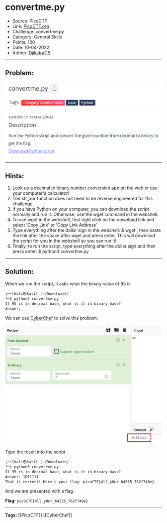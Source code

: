 # convertme.py
* Source: PicoCTF
* Link: [PicoCTF.org](https://picoctf.org/)
* Challenge: convertme.py
* Category: General Skills
* Points: 100
* Date: 10-04-2022
* Author: [DjikstraCS](https://github.com/DjikstraCS)

---
## Problem:
![](./attachments/Pasted%20image%2020220410001753.png)

---
## Hints:
1. Look up a decimal to binary number conversion app on the web or use your computer's calculator!
2. The str_xor function does not need to be reverse engineered for this challenge.
3. If you have Python on your computer, you can download the script normally and run it. Otherwise, use the wget command in the webshell.
4. To use wget in the webshell, first right click on the download link and select 'Copy Link' or 'Copy Link Address'
5. Type everything after the dollar sign in the webshell: $ wget , then paste the link after the space after wget and press enter. This will download the script for you in the webshell so you can run it!
6. Finally, to run the script, type everything after the dollar sign and then press enter: $ python3 convertme.py

---
## Solution:
When we run the script, it asks what the binary value of 95 is. 

```console
┌──(kali㉿kali)-[~/Downloads]
└─$ python3 convertme.py
If 95 is in decimal base, what is it in binary base?
Answer: 
```

We can use [CyberChef](https://gchq.github.io/CyberChef) to solve this problem.

![](./attachments/Pasted%20image%2020220410003618.png)

Type the result into the script.

```console
┌──(kali㉿kali)-[~/Downloads]
└─$ python3 convertme.py
If 95 is in decimal base, what is it in binary base?
Answer: 1011111
That is correct! Here's your flag: picoCTF{4ll_y0ur_b4535_762f748e}
```

And we are presented with a flag.

**Flag:** `picoCTF{4ll_y0ur_b4535_762f748e}`

---
**Tags:** [[PicoCTF]] [[CyberChef]]